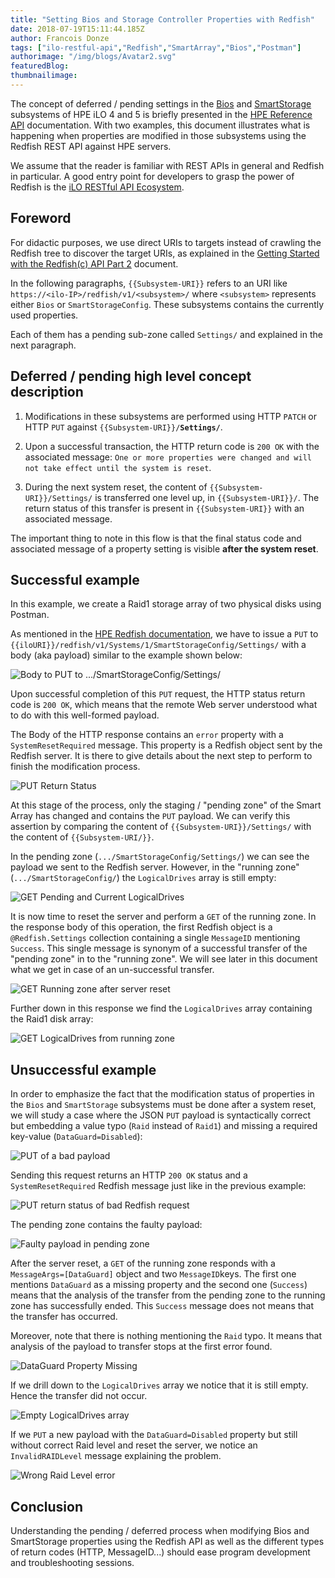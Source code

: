 ```yaml
---
title: "Setting Bios and Storage Controller Properties with Redfish"
date: 2018-07-19T15:11:44.185Z
author: Francois Donze 
tags: ["ilo-restful-api","Redfish","SmartArray","Bios","Postman"]
authorimage: "/img/blogs/Avatar2.svg"
featuredBlog:
thumbnailimage:
---
```

The concept of deferred / pending settings in the [Bios]( https://hewlettpackard.github.io/ilo-rest-api-docs/ilo5/#changing-pending-settings-and-understanding-redfish-settings) and [SmartStorage]( https://hewlettpackard.github.io/ilo-rest-api-docs/ilo5/#smartstorage-configuration) subsystems of HPE iLO 4 and 5 is briefly presented in the [HPE Reference API]( https://hewlettpackard.github.io/ilo-rest-api-docs/ilo5/) documentation. With two examples, this document illustrates what is happening when properties are modified in those subsystems using the Redfish REST API against HPE servers.

We assume that the reader is familiar with REST APIs in general and Redfish in particular. A good entry point for developers to grasp the power of Redfish is the [iLO RESTful API Ecosystem](https://www.hpe.com/us/en/servers/restful-api.html#).

## Foreword

For didactic purposes, we use direct URIs to targets instead of crawling  the Redfish tree to discover the target URIs, as explained in the [Getting Started with the Redfish(c) API Part 2](https://developer.hpe.com/blog/getting-started-with-the-redfish-api-part-2) document.

In the following paragraphs, `{{Subsystem-URI}}` refers to an URI like `https://<ilo-IP>/redfish/v1/<subsystem>/` where `<subsystem>` represents either `Bios` or `SmartStorageConfig`. These subsystems contains the currently used properties.

Each of them has a pending sub-zone called `Settings/` and explained in the next paragraph.

## Deferred / pending high level concept description

1. Modifications in these subsystems are performed using HTTP `PATCH` or HTTP `PUT` against `{{Subsystem-URI}}/`**`Settings/`**.

2. Upon a successful transaction, the HTTP return code is `200 OK` with the associated message: `One or more properties were changed and will not take effect until the system is reset`.

3. During the next system reset, the content of `{{Subsystem-URI}}/Settings/` is transferred one level up, in `{{Subsystem-URI}}/`. The return status of this transfer is present in `{{Subsystem-URI}}` with an associated message.

The important thing to note in this flow is that the final status code and associated message of a property setting is visible **after the system reset**.

## Successful example

In this example, we create a Raid1 storage array of two physical disks using Postman.

As mentioned in the [HPE Redfish documentation](https://hewlettpackard.github.io/ilo-rest-api-docs/ilo5/#create-logical-drives), we have to issue a `PUT` to `{{iloURI}}/redfish/v1/Systems/1/SmartStorageConfig/Settings/` with a body (aka payload) similar to the example shown below:

![Body to PUT to .../SmartStorageConfig/Settings/](https://redfish-lab.sourceforge.io/media/redfish-wiki/Setting-Bios-and-StorageControllerProperties-with-Redfish/1-PUT-Body.png)

Upon successful completion of this `PUT` request, the HTTP status return code is `200 OK`, which means that the remote Web server understood what to do with this well-formed payload.

The Body of the HTTP response contains an `error` property with a `SystemResetRequired` message. This property is a Redfish object sent by the Redfish server. It is there to give details about the next step to perform to finish the modification process.

![PUT Return Status](https://redfish-lab.sourceforge.io/media/redfish-wiki/Setting-Bios-and-StorageControllerProperties-with-Redfish/2-PUT-Return-Status.png)

At this stage of the process, only the staging / "pending zone" of the Smart Array has changed and contains the `PUT` payload. We can verify this assertion by comparing the content of  `{{Subsystem-URI}}/Settings/` with the content of `{{Subsystem-URI/}}`.

In the pending zone (`.../SmartStorageConfig/Settings/`) we can see the payload we sent to the Redfish server. However, in the "running zone" (`.../SmartStorageConfig/`) the `LogicalDrives` array is still empty:

![GET Pending and Current LogicalDrives](https://redfish-lab.sourceforge.io/media/redfish-wiki/Setting-Bios-and-StorageControllerProperties-with-Redfish/4-GetPendingLogicalDrives.png)

It is now time to reset the server and perform a `GET` of the running zone. In the response body of this operation, the first Redfish object is a `@Redfish.Settings` collection containing a single `MessageID` mentioning `Success`. This single message is synonym of a successful transfer of the "pending zone" in to the "running zone". We will see later in this document what we get in case of an un-successful transfer.

![GET Running zone after server reset](https://redfish-lab.sourceforge.io/media/redfish-wiki/Setting-Bios-and-StorageControllerProperties-with-Redfish/5-GetAfterReset.png)

Further down in this response we find the `LogicalDrives` array containing the Raid1 disk array:

![GET LogicalDrives from running zone](https://redfish-lab.sourceforge.io/media/redfish-wiki/Setting-Bios-and-StorageControllerProperties-with-Redfish/6-GetAfterReset-2.png)

## Unsuccessful example

In order to emphasize the fact that the modification status of properties in the `Bios` and `SmartStorage` subsystems must be done after a system reset, we will study a case where the JSON `PUT` payload is syntactically correct but embedding a value typo (`Raid` instead of `Raid1`) and missing a required key-value (`DataGuard=Disabled`):

![PUT of a bad payload](https://redfish-lab.sourceforge.io/media/redfish-wiki/Setting-Bios-and-StorageControllerProperties-with-Redfish/7-BadPayload.png)

Sending this request returns an HTTP `200 OK` status and a `SystemResetRequired` Redfish message just like in the previous example:

![PUT return status of bad Redfish request](https://redfish-lab.sourceforge.io/media/redfish-wiki/Setting-Bios-and-StorageControllerProperties-with-Redfish/8-PUT-Return-Status-of-Bad-Request.png)

The pending zone contains the faulty payload:

![Faulty payload in pending zone](https://redfish-lab.sourceforge.io/media/redfish-wiki/Setting-Bios-and-StorageControllerProperties-with-Redfish/9-PendingZoneWithBadRequest.png)

After the server reset, a `GET` of the running zone responds with a `MessageArgs=[DataGuard]` object and two `MessageID`keys. The first one mentions `DataGuard` as a missing property and the second one (`Success`) means that the analysis of the transfer from the pending zone to the running zone has successfully ended. This `Success` message does not means that the transfer has occurred.

Moreover, note that there is nothing mentioning the `Raid` typo. It means that analysis of the payload to transfer stops at the first error found.

![DataGuard Property Missing](https://redfish-lab.sourceforge.io/media/redfish-wiki/Setting-Bios-and-StorageControllerProperties-with-Redfish/10-DataGuardPropertyMissing.png)

If we drill down to the `LogicalDrives` array we notice that it is still empty. Hence the transfer did not occur.

![Empty LogicalDrives array](https://redfish-lab.sourceforge.io/media/redfish-wiki/Setting-Bios-and-StorageControllerProperties-with-Redfish/11-EmptyLogicalDrivesArray.png)

If we `PUT` a new payload with the `DataGuard=Disabled` property but still without correct Raid level and reset the server, we notice an `InvalidRAIDLevel` message explaining the problem.

![Wrong Raid Level error](https://redfish-lab.sourceforge.io/media/redfish-wiki/Setting-Bios-and-StorageControllerProperties-with-Redfish/12-WrongRaidLevel.png)

## Conclusion

Understanding the pending / deferred process when modifying Bios and SmartStorage properties using the Redfish API as well as the different types of return codes (HTTP, MessageID...) should ease program development and troubleshooting sessions.